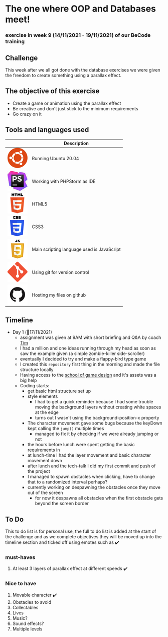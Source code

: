 # The one where OOP and Databases meet!
### exercise in week 9 (14/11/2021 - 19/11/2021) of our BeCode training
## Challenge
This week after we all got done with the database exercises we were given the freedom to create something using a parallax effect.

## The objective of this exercise

* Create a game or animation using the parallax effect
* Be creative and don't just stick to the minimum requirements
* Go crazy on it

## Tools and languages used

|  | Description |
| ----------- | ----------- |
| ![ubuntu](ASSETS/README/ubuntu-logo.png) | Running Ubuntu 20.04 |
| ![php-storm](ASSETS/README/phpstorm-logo.jpeg) | Working with PHPStorm as IDE |
| ![html](ASSETS/README/html-logo.png) | HTML5 |
| ![css](ASSETS/README/CSS-logo.png) | CSS3 |
| ![javascript](ASSETS/README/javascript-logo.png) | Main scripting language used is JavaScript |
| ![git](ASSETS/README/git-logo.png) | Using git for version control |
| ![github](ASSETS/README/github-logo.png) | Hosting my files on github |

## Timeline

* Day 1 (:date:17/11/2021)
    * assignment was given at 9AM with short briefing and Q&A by coach [Tim](https://github.com/Timmeahj)
    * I had a million and one ideas running through my head as soon as  saw the example given (a simple zombie-killer side-scroller)
    * eventually I decided to try and make a flappy-bird type game
    * I created this `repository` first thing in the morning and made the file structure locally
    * Having access to the [school of game design](https://schoolofgamedesign.com/) and it's assets was a big help
    * Coding starts:
      * get basic html structure set up
      * style elements
        * I had to get a quick reminder because I had some trouble moving the background layers without creating white spaces at the edge 
        * turns out I wasn't using the background-position-x property
      * The character movement gave some bugs because the keyDown kept calling the `jump()` multiple times
        * managed to fix it by checking if we were already jumping or not
      * the hours before lunch were spent getting the basic requirements in
      * at lunch-time I had the layer movement and basic character movement down
      * after lunch and the tech-talk I did my first commit and push of the project
      * I managed to spawn obstacles when clicking, have to change that to a randomized interval perhaps?
      * currently working on despawning the obstacles once they move out of the screen
        * for now it despawns all obstacles when the first obstacle gets beyond the screen border

## To Do

This to do list is for personal use, the full to do list is added at the start of the challenge and as we complete
objectives they will be moved up into the timeline section and ticked off using emotes such as :heavy_check_mark:

### must-haves
1. At least 3 layers of parallax effect at different speeds :heavy_check_mark:

### Nice to have
1. Movable character :heavy_check_mark:
2. Obstacles to avoid
3. Collectables
4. Lives
5. Music?
6. Sound effects?
7. Multiple levels